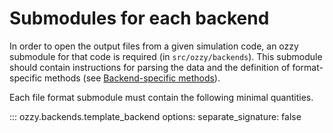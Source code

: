 # Submodules for each backend

In order to open the output files from a given simulation code, an ozzy submodule for that code is required (in `src/ozzy/backends`). This submodule should contain instructions for parsing the data and the definition of format-specific methods (see [Backend-specific methods](../../data-objects/backend-methods.md)).

Each file format submodule must contain the following minimal quantities.

::: ozzy.backends.template_backend
    options:
        separate_signature: false

